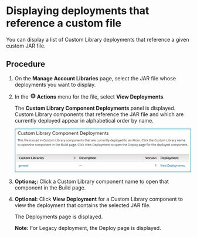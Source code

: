 # Displaying deployments that reference a custom file 

<head>
  <meta name="guidename" content="Platform"/>
  <meta name="context" content="GUID-f22d9361-1f5f-431e-ab2b-29e2622ebedb"/>
</head>


You can display a list of Custom Library deployments that reference a given custom JAR file.

## Procedure

1.  On the **Manage Account Libraries** page, select the JAR file whose deployments you want to display.

2.  In the **![Gear or Actions icon](Images/main-ic-gear-black-16_cdde83e4-a176-436a-86ca-1fe4937e3085.jpg) Actions** menu for the file, select **View Deployments**.

    The **Custom Library Component Deployments** panel is displayed. Custom Library components that reference the JAR file and which are currently deployed appear in alphabetical order by name.



    ![Custom Library Components Deployments panel](Images/setup-ps-custom-library-component-deployments_0fdb011a-718b-41cb-a45c-cae4e05d72af.jpg)

3.  **Optiona;:** Click a Custom Library component name to open that component in the Build page.

4.  **Optional:** Click **View Deployment** for a Custom Library component to view the deployment that contains the selected JAR file.

    The Deployments page is displayed.

    **Note:** For Legacy deployment, the Deploy page is displayed.